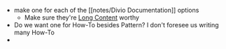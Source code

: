 - make one for each of the [[notes/Divio Documentation]] options
	- Make sure they're [Long Content](https://gwern.net/about#long-content) worthy
- Do we want one for How-To besides Pattern?  I don't foresee us writing many How-To
- 
